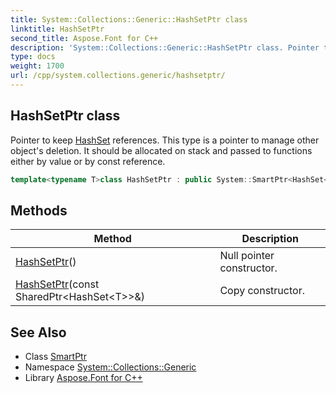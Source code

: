 ```yaml
---
title: System::Collections::Generic::HashSetPtr class
linktitle: HashSetPtr
second_title: Aspose.Font for C++
description: 'System::Collections::Generic::HashSetPtr class. Pointer to keep HashSet references. This type is a pointer to manage other object''s deletion. It should be allocated on stack and passed to functions either by value or by const reference in C++.'
type: docs
weight: 1700
url: /cpp/system.collections.generic/hashsetptr/
---
```

## HashSetPtr class


Pointer to keep [HashSet](../hashset/) references. This type is a pointer to manage other object's deletion. It should be allocated on stack and passed to functions either by value or by const reference.

```cpp
template<typename T>class HashSetPtr : public System::SmartPtr<HashSet<T>>
```

## Methods

| Method | Description |
| --- | --- |
| [HashSetPtr](./hashsetptr/)() | Null pointer constructor. |
| [HashSetPtr](./hashsetptr/)(const SharedPtr\<HashSet\<T\>\>\&) | Copy constructor. |

## See Also

* Class [SmartPtr](../../system/smartptr/)
* Namespace [System::Collections::Generic](../)
* Library [Aspose.Font for C++](../../)
